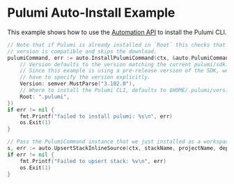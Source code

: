 # Pulumi Auto-Install Example

This example shows how to use the [Automation API](https://www.pulumi.com/docs/using-pulumi/automation-api/) to install the Pulumi CLI.

```go
// Note that if Pulumi is already installed in `Root` this checks that the
// version is compatible and skips the download.
pulumiCommand, err := auto.InstallPulumiCommand(ctx, &auto.PulumiCommandOptions{
    // Version defaults to the version matching the current pulumi/sdk.
    // Since this example is using a pre-release version of the SDK, we
    // have to specify the version explicitly.
    Version: semver.MustParse("3.102.0"),
    // Where to install the Pulumi CLI, defaults to $HOME/.pulumi/versions/$VERSION
    Root: ".pulumi",
})
if err != nil {
    fmt.Printf("failed to install pulumi: %s\n", err)
    os.Exit(1)
}

// Pass the PulumiCommand instance that we just installed as a workspace option.
s, err := auto.UpsertStackInlineSource(ctx, stackName, projectName, deployFunc, auto.Pulumi(pulumiCommand))
if err != nil {
    fmt.Printf("Failed to upsert stack: %v\n", err)
    os.Exit(1)
}
```
